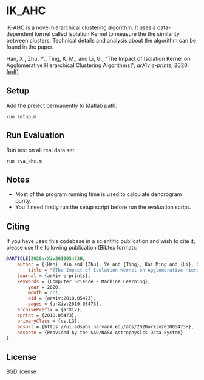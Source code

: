 # IK_AHC

IK-AHC is a novel hierarchical clustering algorithm. It uses a
data-dependent kernel called Isolation Kernel to measure the the similarity between clusters. Technical details and analysis about the algorithm can be found in the paper.

Han, X., Zhu, Y., Ting, K. M., and Li, G., “The Impact of Isolation Kernel on Agglomerative Hierarchical Clustering Algorithms]”, <i>arXiv e-prints</i>, 2020. [(pdf)](https://arxiv.org/pdf/2010.05473.pdf)


## Setup

Add the preject permanently to Matlab path:

    run setup.m

## Run Evaluation

Run test on  all real data set:

    run eva_khc.m

## Notes

- Most of the program running time is used to calculate dendrogram purity.
- You'll need firstly run the setup script before run the evaluation script.


## Citing

If you have used this codebase in a scientific publication and wish to cite it, please use the following publication (Bibtex format):

```bibtex
@ARTICLE{2020arXiv201005473H,
    author = {{Han}, Xin and {Zhu}, Ye and {Ting}, Kai Ming and {Li}, Gang},
        title = "{The Impact of Isolation Kernel on Agglomerative Hierarchical Clustering Algorithms}",
    journal = {arXiv e-prints},
    keywords = {Computer Science - Machine Learning},
        year = 2020,
        month = oct,
        eid = {arXiv:2010.05473},
        pages = {arXiv:2010.05473},
    archivePrefix = {arXiv},
    eprint = {2010.05473},
    primaryClass = {cs.LG},
    adsurl = {https://ui.adsabs.harvard.edu/abs/2020arXiv201005473H},
    adsnote = {Provided by the SAO/NASA Astrophysics Data System}
}
```

## License

BSD license
